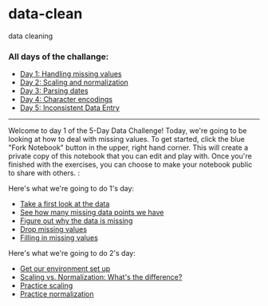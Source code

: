 # data-clean
data cleaning

### All days of the challange:

* [Day 1: Handling missing values](https://www.kaggle.com/rtatman/data-cleaning-challenge-handling-missing-values)
* [Day 2: Scaling and normalization](https://www.kaggle.com/rtatman/data-cleaning-challenge-scale-and-normalize-data)
* [Day 3: Parsing dates](https://www.kaggle.com/rtatman/data-cleaning-challenge-parsing-dates/)
* [Day 4: Character encodings](https://www.kaggle.com/rtatman/data-cleaning-challenge-character-encodings/)
* [Day 5: Inconsistent Data Entry](https://www.kaggle.com/rtatman/data-cleaning-challenge-inconsistent-data-entry/)
___
Welcome to day 1 of the 5-Day Data Challenge! Today, we're going to be looking at how to deal with missing values. To get started, click the blue "Fork Notebook" button in the upper, right hand corner. This will create a private copy of this notebook that you can edit and play with. Once you're finished with the exercises, you can choose to make your notebook public to share with others. :



Here's what we're going to do 1's day:

* [Take a first look at the data](#Take-a-first-look-at-the-data)
* [See how many missing data points we have](#See-how-many-missing-data-points-we-have)
* [Figure out why the data is missing](#Figure-out-why-the-data-is-missing)
* [Drop missing values](#Drop-missing-values)
* [Filling in missing values](#Filling-in-missing-values)

Here's what we're going to do 2's day:

* [Get our environment set up](#Get-our-environment-set-up)
* [Scaling vs. Normalization: What's the difference?](#Scaling-vs.-Normalization:-What's-the-difference?)
* [Practice scaling](#Practice-scaling)
* [Practice normalization](#Practice-normalization)
